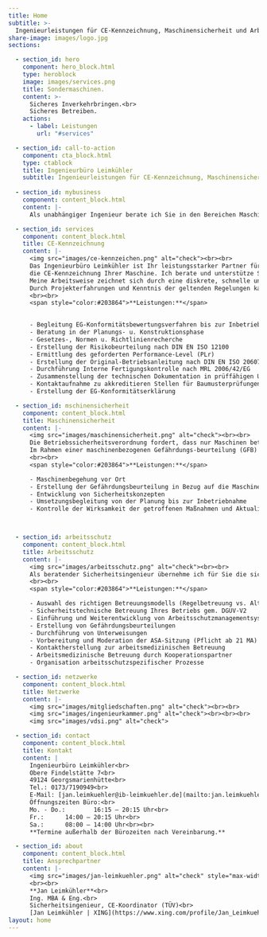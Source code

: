 ```yaml
---
title: Home
subtitle: >-
  Ingenieurleistungen für CE-Kennzeichnung, Maschinensicherheit und Arbeitsschutz.
share-image: images/logo.jpg
sections:

  - section_id: hero
    component: hero_block.html
    type: heroblock
    image: images/services.png
    title: Sondermaschinen.
    content: >-
      Sicheres Inverkehrbringen.<br>
      Sicheres Betreiben.
    actions:
      - label: Leistungen
        url: "#services"

  - section_id: call-to-action
    component: cta_block.html
    type: ctablock
    title: Ingenieurbüro Leimkühler
    subtitle: Ingenieurleistungen für CE-Kennzeichnung, Maschinensicherheit und Arbeitsschutz.
  
  - section_id: mybusiness
    component: content_block.html
    content: |-
      Als unabhängiger Ingenieur berate ich Sie in den Bereichen Maschinensicherheit, CE-Kennzeichnung und betrieblicher Arbeitsschutz. Ich verstehe mich als Dienstleistungspartner, der Aufgaben für Sie übernimmt, die Sie aus ökonomischen Aspekten oder aus fachlichen Gründen nicht bewältigen können oder wollen. Aufgrund meiner beruflichen Projekterfahrungen sowie meinen Kenntnissen in den Bereichen Maschinen- und Arbeitssicherheit unterstütze ich Sie bei dem Inverkehrbringen Ihrer Maschine sowie dem sicheren Betreiben von Alt-Maschinen. Eine umfassende Beratung und Betreuung meiner Kunden sind mir sehr wichtig. Daher stehe ich Ihnen von Anfang an in allen Belangen persönlich zur Seite.

  - section_id: services
    component: content_block.html
    title: CE-Kennzeichnung
    content: |-
      <img src="images/ce-kennzeichen.png" alt="check"><br><br>
      Das Ingenieurbüro Leimkühler ist Ihr leistungsstarker Partner für das EG-Konformitätsbewertungsverfahren sowie
      die CE-Kennzeichnung Ihrer Maschine. Ich berate und unterstütze Sie bei der Erreichung Ihrer Ziele.
      Meine Arbeitsweise zeichnet sich durch eine diskrete, schnelle und einfache Projektabwicklung aus.
      Durch Projekterfahrungen und Kenntnis der geltenden Regelungen kann ich Ihnen ein reibungsloses Inverkehrbringen garantieren.
      <br><br>
      <span style="color:#203864">**Leistungen:**</span>
      

      - Begleitung EG-Konformitätsbewertungsverfahren bis zur Inbetriebnahme
      - Beratung in der Planungs- u. Konstruktionsphase
      - Gesetzes-, Normen u. Richtlinienrecherche
      - Erstellung der Risikobeurteilung nach DIN EN ISO 12100
      - Ermittlung des geforderten Performance-Level (PLr)
      - Erstellung der Original-Betriebsanleitung nach DIN EN ISO 20607
      - Durchführung Interne Fertigungskontrolle nach MRL 2006/42/EG
      - Zusammenstellung der technischen Dokumentation in prüffähigen Unterlagen
      - Kontaktaufnahme zu akkreditieren Stellen für Baumusterprüfungen
      - Erstellung der EG-Konformitätserklärung

  - section_id: mschinensicherheit
    component: content_block.html
    title: Maschinensicherheit
    content: |-
      <img src="images/maschinensicherheit.png" alt="check"><br><br>
      Die Betriebssicherheitsverordnung fordert, dass nur Maschinen betrieben werden, die auch dem Stand der Technik entsprechen. Die Sicherheit muss daher auch bei Altmaschinen und unvollständigen Maschinen ohne CE-Kennzeichnung bzw. ohne ein EG-Konformitätsbewertungsverfahren gewährleistet sein.
      Im Rahmen einer maschinenbezogenen Gefährdungs-beurteilung (GFB) ermittele ich alle relevanten Gefährdungen für Sie, sodass Ihre Alt-Maschine nach dem Umbau dem Stand der Technik entspricht und die Sie als Betreiber alle Dokumentationspflichten erfüllt haben.
      <br><br>
      <span style="color:#203864">**Leistungen:**</span>

      - Maschinenbegehung vor Ort
      - Erstellung der Gefährdungsbeurteilung in Bezug auf die Maschinensicherheit gem. BetrSichV
      - Entwicklung von Sicherheitskonzepten
      - Umsetzungsbegleitung von der Planung bis zur Inbetriebnahme
      - Kontrolle der Wirksamkeit der getroffenen Maßnahmen und Aktualisierung der Gefährdungsbeurteilung



  - section_id: arbeitsschutz
    component: content_block.html
    title: Arbeitsschutz
    content: |-
      <img src="images/arbeitsschutz.png" alt="check"><br><br>
      Als beratender Sicherheitsingenieur übernehme ich für Sie die sicherheitstechnische Betreuung Ihres Unternehmens entsprechend den Vorgaben des Arbeitssicherheitsgesetzes (ASiG) und der DGUV Vorschrift 2. Denn als Unternehmen haben Sie unabhängig von Unternehmensform und Unternehmensgröße keine Wahl, Sie müssen eine Fachkraft für Arbeitssicherheit (Sifa) und einen Betriebsarzt bestellen
      <br><br>
      <span style="color:#203864">**Leistungen:**</span>

      - Auswahl des richtigen Betreuungsmodells (Regelbetreuung vs. Alternative bedarfsorientierte Betreuung)
      - Sicherheitstechnische Betreuung Ihres Betriebs gem. DGUV-V2
      - Einführung und Weiterentwicklung von Arbeitsschutzmanagementsystemen gem. ISO 45001
      - Erstellung von Gefährdungsbeurteilungen
      - Durchführung von Unterweisungen
      - Vorbereitung und Moderation der ASA-Sitzung (Pflicht ab 21 MA)
      - Kontaktherstellung zur arbeitsmedizinischen Betreuung
      - Arbeitsmedizinische Betreuung durch Kooperationspartner
      - Organisation arbeitsschutzspezifischer Prozesse

  - section_id: netzwerke
    component: content_block.html
    title: Netzwerke
    content: |-
      <img src="images/mitgliedschaften.png" alt="check"><br><br>
      <img src="images/ingenieurkammer.png" alt="check"><br><br><br>
      <img src="images/vdsi.png" alt="check">

  - section_id: contact
    component: content_block.html
    title: Kontakt
    content: |
      Ingenieurbüro Leimkühler<br>
      Obere Findelstätte 7<br>
      49124 Georgsmarienhütte<br>
      Tel.: 0173/7190949<br>
      E-Mail: [jan.leimkuehler@ib-leimkuehler.de](mailto:jan.leimkuehler@ib-leimkuehler.de)<br><br>
      Öffnungszeiten Büro:<br>
      Mo. - Do.:  		16:15 – 20:15 Uhr<br>
      Fr.:		14:00 – 20:15 Uhr<br>
      Sa.:		08:00 – 14:00 Uhr<br><br>
      **Termine außerhalb der Bürozeiten nach Vereinbarung.**

  - section_id: about
    component: content_block.html
    title: Ansprechpartner
    content: |-
      <img src="images/jan-leimkuehler.png" alt="check" style="max-width: 300px" />
      <br><br>
      **Jan Leimkühler**<br>
      Ing. MBA & Eng.<br>
      Sicherheitsingenieur, CE-Koordinator (TÜV)<br>
      [Jan Leimkühler | XING](https://www.xing.com/profile/Jan_Leimkuehler)
layout: home
---
```


